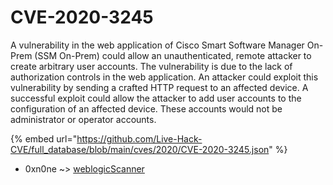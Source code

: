 # CVE-2020-3245

A vulnerability in the web application of Cisco Smart Software Manager On-Prem (SSM On-Prem) could allow an unauthenticated, remote attacker to create arbitrary user accounts. The vulnerability is due to the lack of authorization controls in the web application. An attacker could exploit this vulnerability by sending a crafted HTTP request to an affected device. A successful exploit could allow the attacker to add user accounts to the configuration of an affected device. These accounts would not be administrator or operator accounts.

{% embed url="https://github.com/Live-Hack-CVE/full_database/blob/main/cves/2020/CVE-2020-3245.json" %}


* 0xn0ne ~> [weblogicScanner](https://www.alice-snow.ru/2020/database/cve-2020-3245/weblogicscanner-0xn0ne)